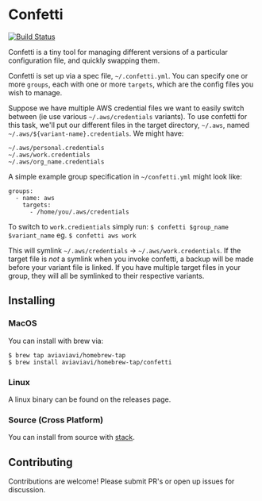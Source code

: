 Confetti
==========

[![Build Status](https://travis-ci.org/aviaviavi/confetti.svg?branch=master)](https://travis-ci.org/aviaviavi/confetti)

Confetti is a tiny tool for managing different versions of a particular
configuration file, and quickly swapping them.<br />

Confetti is set up via a spec file, `~/.confetti.yml`. 
You can specify one or more `groups`, each with one or more `targets`, 
which are the config files you wish to manage. 

Suppose we have multiple AWS credential files we want to easily switch between (ie use various `~/.aws/credentials`
variants). To use confetti for this task, we'll put our different files in the target directory, `~/.aws`, 
named `~/.aws/${variant-name}.credentials`. We might have:

```
~/.aws/personal.credentials
~/.aws/work.credentials
~/.aws/org_name.credentials
```

A simple example group specification in `~/confetti.yml` might look like:
```
groups:
  - name: aws
    targets:
      - /home/you/.aws/credentials
```

To switch to `work.credientials` simply run: 
```$ confetti $group_name $variant_name```
eg.
```$ confetti aws work```

This will symlink `~/.aws/credentials` -> `~/.aws/work.credentials`. If the target file is 
_not_ a symlink when you invoke confetti, a backup will be made before your variant file is 
linked. If you have multiple target files in your group, they will all be symlinked to their
respective variants.

## Installing

### MacOS

You can install with brew via:
```
$ brew tap aviaviavi/homebrew-tap
$ brew install aviaviavi/homebrew-tap/confetti
```

### Linux 

A linux binary can be found on the releases page.

### Source (Cross Platform)

You can install from source with [stack](https://docs.haskellstack.org/en/stable/README/).

## Contributing

Contributions are welcome! Please submit PR's or open up issues for discussion.
